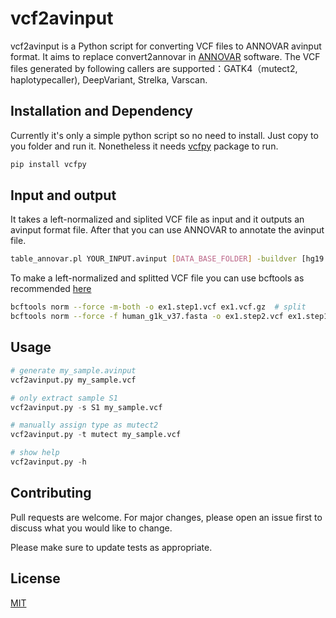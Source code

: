 # vcf2avinput

vcf2avinput is a Python script for converting VCF files to ANNOVAR avinput format. It aims to replace convert2annovar in [ANNOVAR](https://annovar.openbioinformatics.org/en/latest/) software. The VCF files generated by following callers are supported：GATK4（mutect2, haplotypecaller), DeepVariant, Strelka, Varscan.

## Installation and Dependency

Currently it's only a simple python script so no need to install. Just copy to you folder and run it. Nonetheless it needs [vcfpy](https://pypi.org/project/vcfpy/) package to run.

```bash
pip install vcfpy
```
## Input and output

It takes a left-normalized and siplited VCF file as input and it outputs an avinput format file. After that you can use ANNOVAR to annotate the avinput file.

```bash
table_annovar.pl YOUR_INPUT.avinput [DATA_BASE_FOLDER] -buildver [hg19|hg38] --outfile [OUTPUT_PREFIX] -remove -protocol [DATA_BASE_NAMES] -operation [OPERATION] -nastring . --otherinfo --polish
```
To make a left-normalized and splitted VCF file you can use bcftools as recommended [here](https://annovar.openbioinformatics.org/en/latest/articles/VCF/)

```bash
bcftools norm --force -m-both -o ex1.step1.vcf ex1.vcf.gz  # split
bcftools norm --force -f human_g1k_v37.fasta -o ex1.step2.vcf ex1.step1.vcf  # left normalize
```

## Usage

```python
# generate my_sample.avinput
vcf2avinput.py my_sample.vcf

# only extract sample S1
vcf2avinput.py -s S1 my_sample.vcf

# manually assign type as mutect2
vcf2avinput.py -t mutect my_sample.vcf

# show help
vcf2avinput.py -h
```

## Contributing
Pull requests are welcome. For major changes, please open an issue first to discuss what you would like to change.

Please make sure to update tests as appropriate.

## License
[MIT](https://choosealicense.com/licenses/mit/)
